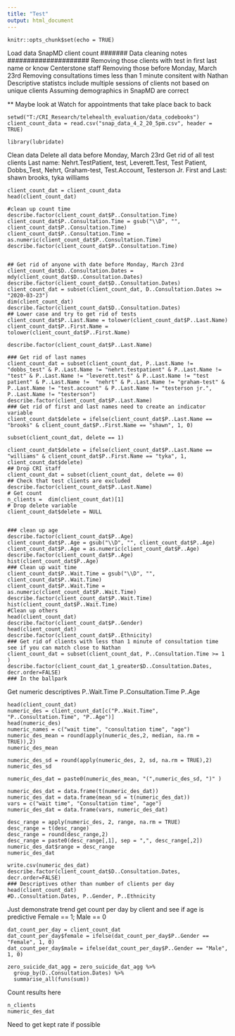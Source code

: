 ```yaml
---
title: "Test"
output: html_document
---
```


```{r setup, include=FALSE}
knitr::opts_chunk$set(echo = TRUE)
```

Load data SnapMD client count
####### Data cleaning notes #####################
Removing those clients with test in first last name or know Centerstone staff 
Removing those before Monday, March 23rd
Removing consultations times less than 1 minute consitent with Nathan
Descriptive statistcs include multiple sessions of clients not based on unique clients
Assuming demographics in SnapMD are correct

** Maybe look at
Watch for appointments that take place back to back

```{r}
setwd("T:/CRI_Research/telehealth_evaluation/data_codebooks")
client_count_data = read.csv("snap_data_4_2_20_5pm.csv", header = TRUE)

library(lubridate)
```
Clean data
Delete all data before Monday, March 23rd
Get rid of all test clients
Last name: Nehrt.TestPatient, test, Leverett.Test, Test Patient, Dobbs_Test, Nehrt, Graham-test, Test.Account, Testerson Jr.
First and Last: shawn brooks, tyka williams

```{r}
client_count_dat = client_count_data
head(client_count_dat)

#clean up count time
describe.factor(client_count_dat$P..Consultation.Time)
client_count_dat$P..Consultation.Time = gsub("\\D", "", client_count_dat$P..Consultation.Time)
client_count_dat$P..Consultation.Time = as.numeric(client_count_dat$P..Consultation.Time)
describe.factor(client_count_dat$P..Consultation.Time)


## Get rid of anyone with date before Monday, March 23rd
client_count_dat$D..Consultation.Dates = mdy(client_count_dat$D..Consultation.Dates)
describe.factor(client_count_dat$D..Consultation.Dates)
client_count_dat = subset(client_count_dat, D..Consultation.Dates >= "2020-03-23")
dim(client_count_dat)
describe.factor(client_count_dat$D..Consultation.Dates)
## Lower case and try to get rid of tests
client_count_dat$P..Last.Name = tolower(client_count_dat$P..Last.Name)
client_count_dat$P..First.Name = tolower(client_count_dat$P..First.Name)

describe.factor(client_count_dat$P..Last.Name)

### Get rid of last names
client_count_dat = subset(client_count_dat, P..Last.Name != "dobbs_test" & P..Last.Name != "nehrt.testpatient" & P..Last.Name != "test" & P..Last.Name != "leverett.test" & P..Last.Name != "test patient" & P..Last.Name !=  "nehrt" & P..Last.Name != "graham-test" & P..Last.Name != "test.account" & P..Last.Name != "testerson jr.", P..Last.Name != "testerson")
describe.factor(client_count_dat$P..Last.Name)
### Get rid of first and last names need to create an indicator variable
client_count_dat$delete = ifelse(client_count_dat$P..Last.Name == "brooks" & client_count_dat$P..First.Name == "shawn", 1, 0)

subset(client_count_dat, delete == 1)

client_count_dat$delete = ifelse(client_count_dat$P..Last.Name == "williams" & client_count_dat$P..First.Name == "tyka", 1, client_count_dat$delete)
## Drop CRI staff
client_count_dat = subset(client_count_dat, delete == 0)
## Check that test clients are excluded
describe.factor(client_count_dat$P..Last.Name)
# Get count
n_clients =  dim(client_count_dat)[1]
# Drop delete variable
client_count_dat$delete = NULL


### clean up age
describe.factor(client_count_dat$P..Age)
client_count_dat$P..Age = gsub("\\D", "", client_count_dat$P..Age)
client_count_dat$P..Age = as.numeric(client_count_dat$P..Age)
describe.factor(client_count_dat$P..Age)
hist(client_count_dat$P..Age)
### Clean up wait time
client_count_dat$P..Wait.Time = gsub("\\D", "", client_count_dat$P..Wait.Time)
client_count_dat$P..Wait.Time = as.numeric(client_count_dat$P..Wait.Time)
describe.factor(client_count_dat$P..Wait.Time)
hist(client_count_dat$P..Wait.Time)
#Clean up others
head(client_count_dat)
describe.factor(client_count_dat$P..Gender)
head(client_count_dat)
describe.factor(client_count_dat$P..Ethnicity)
### Get rid of clients with less than 1 minute of consultation time see if you can match close to Nathan
client_count_dat = subset(client_count_dat, P..Consultation.Time >= 1 )
describe.factor(client_count_dat_1_greater$D..Consultation.Dates, decr.order=FALSE)
### In the ballpark
```
Get numeric descriptives
P..Wait.Time
P..Consultation.Time
P..Age
```{r}
head(client_count_dat)
numeric_des = client_count_dat[c("P..Wait.Time", "P..Consultation.Time", "P..Age")]
head(numeric_des)
numeric_names = c("wait time", "consultation time", "age")
numeric_des_mean = round(apply(numeric_des,2, median, na.rm = TRUE)),2)
numeric_des_mean

numeric_des_sd = round(apply(numeric_des, 2, sd, na.rm = TRUE),2)
numeric_des_sd

numeric_des_dat = paste0(numeric_des_mean, "(",numeric_des_sd, ")" )

numeric_des_dat = data.frame(t(numeric_des_dat))
numeric_des_dat = data.frame(mean_sd = t(numeric_des_dat))
vars = c("wait time", "Consultation time", "age")
numeric_des_dat = data.frame(vars, numeric_des_dat)

desc_range = apply(numeric_des, 2, range, na.rm = TRUE)
desc_range = t(desc_range)
desc_range = round(desc_range,2)
desc_range = paste0(desc_range[,1], sep = ",", desc_range[,2])
numeric_des_dat$range = desc_range
numeric_des_dat

write.csv(numeric_des_dat)
describe.factor(client_count_dat$D..Consultation.Dates, decr.order=FALSE)
### Descriptives other than number of clients per day
head(client_count_dat)
#D..Consultation.Dates, P..Gender, P..Ethnicity
```
Just demonstrate trend get count per day by client and see if age is predictive
Female == 1; Male == 0
```{r}
dat_count_per_day = client_count_dat
dat_count_per_day$female = ifelse(dat_count_per_day$P..Gender == "Female", 1, 0)
dat_count_per_day$male = ifelse(dat_count_per_day$P..Gender == "Male", 1, 0)

zero_suicide_dat_agg = zero_suicide_dat_agg %>%
  group_by(D..Consultation.Dates) %>%
  summarise_all(funs(sum))

```



Count results here
```{r}
n_clients
numeric_des_dat

```
Need to get kept rate if possible

